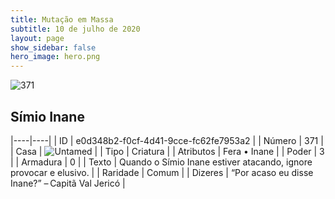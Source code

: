 ```yaml
---
title: Mutação em Massa
subtitle: 10 de julho de 2020
layout: page
show_sidebar: false
hero_image: hero.png
---
```


![371](https://cdn.keyforgegame.com/media/card_front/pt/479_371_3RCHH4F7H4XF_pt.png)

## Símio Inane

|----|----|
| ID | e0d348b2-f0cf-4d41-9cce-fc62fe7953a2 |
| Número | 371 |
| Casa | ![Untamed](https://archonarcana.com/images/thumb/b/bd/Untamed.png/22px-Untamed.png "Indomados") |
| Tipo | Criatura |
| Atributos | Fera • Inane |
| Poder | 3 |
| Armadura | 0 |
| Texto | Quando o Símio Inane estiver atacando, ignore provocar e elusivo. |
| Raridade | Comum |
| Dizeres | “Por acaso eu disse Inane?” – Capitã Val Jericó |
